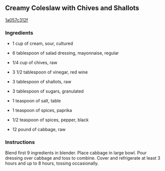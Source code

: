## Creamy Coleslaw with Chives and Shallots

[1a057c312f](http://www.epicurious.com/recipes/food/views/creamy-coleslaw-with-chives-and-shallots-15569)

### Ingredients

 - 1 cup of cream, sour, cultured

 - 6 tablespoon of salad dressing, mayonnaise, regular

 - 1/4 cup of chives, raw

 - 3 1/2 tablespoon of vinegar, red wine

 - 3 tablespoon of shallots, raw

 - 3 tablespoon of sugars, granulated

 - 1 teaspoon of salt, table

 - 1 teaspoon of spices, paprika

 - 1/2 teaspoon of spices, pepper, black

 - 12 pound of cabbage, raw

### Instructions

Blend first 9 ingredients in blender. Place cabbage in large bowl. Pour dressing over cabbage and toss to combine. Cover and refrigerate at least 3 hours and up to 8 hours, tossing occasionally.
